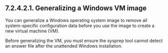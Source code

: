## 7.2.4.2.1. Generalizing a Windows VM image

You can generalize a Windows operating system image to remove all system-specific configuration data before you use the image to create a new virtual machine (VM).

Before generalizing the VM, you must ensure the sysprep tool cannot detect an answer file after the unattended Windows installation.

